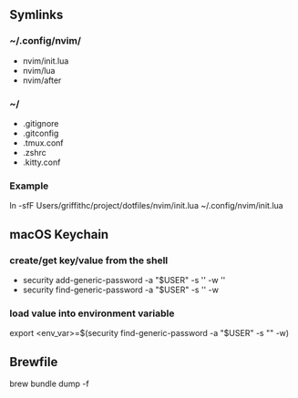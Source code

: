 ## Symlinks

### ~/.config/nvim/
* nvim/init.lua
* nvim/lua
* nvim/after

### ~/
* .gitignore
* .gitconfig
* .tmux.conf
* .zshrc
* .kitty.conf

### Example
ln -sfF Users/griffithc/project/dotfiles/nvim/init.lua ~/.config/nvim/init.lua

## macOS Keychain

### create/get key/value from the shell
* security add-generic-password -a "$USER" -s '<key>' -w '<value>'
* security find-generic-password -a "$USER" -s '<key>' -w

### load value into environment variable
export <env_var>=$(security find-generic-password -a "$USER" -s "<key>" -w)

## Brewfile
brew bundle dump -f
